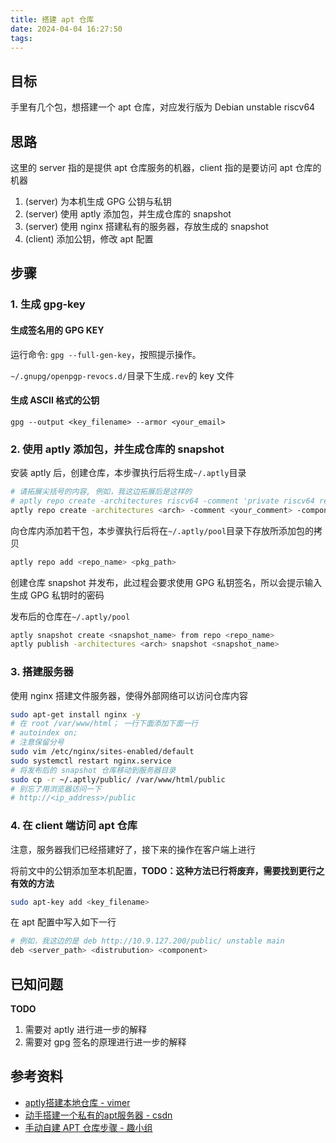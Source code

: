 ```yaml
---
title: 搭建 apt 仓库
date: 2024-04-04 16:27:50
tags:
---
```


## 目标

手里有几个包，想搭建一个 apt 仓库，对应发行版为 Debian unstable riscv64

## 思路

这里的 server 指的是提供 apt 仓库服务的机器，client 指的是要访问 apt 仓库的机器

1. (server) 为本机生成 GPG 公钥与私钥
2. (server) 使用 aptly 添加包，并生成仓库的 snapshot
3. (server) 使用 nginx 搭建私有的服务器，存放生成的 snapshot
4. (client) 添加公钥，修改 apt 配置

## 步骤

### 1. 生成 gpg-key

#### 生成签名用的 GPG KEY

运行命令: `gpg --full-gen-key`，按照提示操作。

`~/.gnupg/openpgp-revocs.d/`目录下生成`.rev`的 key 文件

#### 生成 ASCII 格式的公钥

`gpg --output <key_filename> --armor <your_email>`

### 2. 使用 aptly 添加包，并生成仓库的 snapshot

安装 aptly 后，创建仓库，本步骤执行后将生成`~/.aptly`目录

```bash
# 请拓展尖括号的内容, 例如，我这边拓展后是这样的
# aptly repo create -architectures riscv64 -comment 'private riscv64 repo' -component main -distribution unstable my_repo
aptly repo create -architectures <arch> -comment <your_comment> -component <component> -distribution <distrubution> <repo_name>
```

向仓库内添加若干包，本步骤执行后将在`~/.aptly/pool`目录下存放所添加包的拷贝

```bash
aptly repo add <repo_name> <pkg_path>
```

创建仓库 snapshot 并发布，此过程会要求使用 GPG 私钥签名，所以会提示输入生成 GPG 私钥时的密码

发布后的仓库在`~/.aptly/pool`

```bash
aptly snapshot create <snapshot_name> from repo <repo_name>
aptly publish -architectures <arch> snapshot <snapshot_name>
```

### 3. 搭建服务器

使用 nginx 搭建文件服务器，使得外部网络可以访问仓库内容

```bash
sudo apt-get install nginx -y
# 在 root /var/www/html； 一行下面添加下面一行
# autoindex on;
# 注意保留分号
sudo vim /etc/nginx/sites-enabled/default
sudo systemctl restart nginx.service
# 将发布后的 snapshot 仓库移动到服务器目录
sudo cp -r ~/.aptly/public/ /var/www/html/public
# 别忘了用浏览器访问一下
# http://<ip_address>/public
```

### 4. 在 client 端访问 apt 仓库

注意，服务器我们已经搭建好了，接下来的操作在客户端上进行

将前文中的公钥添加至本机配置，**TODO：这种方法已行将废弃，需要找到更行之有效的方法**

```bash
sudo apt-key add <key_filename>
```

在 apt 配置中写入如下一行

```bash
# 例如，我这边的是 deb http://10.9.127.200/public/ unstable main
deb <server_path> <distrubution> <component>
```

## 已知问题

**TODO**

1. 需要对 aptly 进行进一步的解释
2. 需要对 gpg 签名的原理进行进一步的解释

## 参考资料

- [aptly搭建本地仓库 - vimer](https://www.aftermath.cn/2023/06/03/aptly-usage/)
- [动手搭建一个私有的apt服务器 - csdn](https://blog.csdn.net/weixin_44979075/article/details/124747355)
- [手动自建 APT 仓库步骤 - 趣小组](https://talk.quwj.com/topic/1897)

